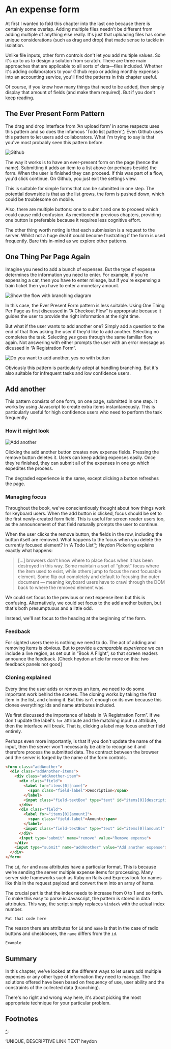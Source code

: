 # An expense form

At first I wanted to fold this chapter into the last one because there is certainly some overlap. Adding multiple files needn't be different from adding multiple of anything else really. It's just that uploading files has some unique considerations (such as drag and drop) that made sense to tackle in isolation.

Unlike file inputs, other form controls don't let you add multiple values. So it's up to us to design a solution from scratch. There are three main approaches that are applicable to all sorts of data&mdash;files included. Whether it's adding collaborators to your Github repo or adding monthly expenses into an accounting service, you'll find the patterns in this chapter useful.

Of course, if you know how many things that need to be added, then simply display that amount of fields (and make them required). But if you don't keep reading.

## The Ever Present Form Pattern

The drag and drop interface from ‘An upload form’ in some respects uses this pattern and so does the infamous ‘Todo list pattern’[^]. Even Github uses this pattern to let users add collaborators. What I'm trying to say is that you've most probably seen this pattern before.

![Github](.)

The way it works is to have an ever-present form on the page (hence the name). Submitting it adds an item to a list above (or perhaps beside) the form. When the user is finished they can proceed. If this was part of a flow, you'd click continue. On Github, you just exit the settings view.

This is suitable for simple forms that can be submitted in one step. The potential downside is that as the list grows, the form is pushed down, which could be troublesome on mobile.

Also, there are multiple buttons: one to submit and one to proceed which could cause mild confusion. As mentioned in previous chapters, providing one button is preferable because it requires less cognitive effort.

The other thing worth noting is that each submission is a request to the server. Whilst not a huge deal it could become frustrating if the form is used frequently. Bare this in-mind as we explore other patterns.

## One Thing Per Page Again

Imagine you need to add a bunch of expenses. But the type of expense determines the information you need to enter. For example, if you're expensing a car, then you have to enter mileage, but if you're expensing a train ticket then you have to enter a monetary amount.

![Show the flow with branching diagram](.)

In this case, the Ever Present Form pattern is less suitable. Using One Thing Per Page as first discussed in “A Checkout Flow” is appropriate because it guides the user to provide the right information at the right time.

But what if the user wants to add another one? Simply add a question to the end of that flow asking the user if they'd like to add another. Selecting no completes the task. Selecting *yes* goes through the same familiar flow again. Not answering with either prompts the user with an error message as dicussed in “A Registration Form”.

![Do you want to add another, yes no with button](.)

Obviously this pattern is particularly adept at handling branching. But it's also suitable for infrequent tasks and low confidence users.

## Add another

This pattern consists of one form, on one page, submitted in one step. It works by using Javascript to create extra items instantaneously. This is particularly useful for high confidence users who need to perform the task frequently.

### How it might look

![Add another](.)

Clicking the add another button creates new expense fields. Pressing the remove button deletes it. Users can keep adding expenses easily. Once they're finished, they can submit all of the expenses in one go which expedites the process.

The degraded experience is the same, except clicking a button refreshes the page.

### Managing focus

Throughout the book, we've conscientiously thought about how things work for keyboard users. When the add button is clicked, focus should be set to the first newly-created form field. This is useful for screen reader users too, as the announcement of that field naturally prompts the user to continue.

When the user clicks the remove button, the fields in the row, including the button itself are removed. What happens to the focus when you delete the currently focused element? In ‘A Todo List’[^], Heydon Pickering explains exactly what happens:

> [...] browsers don’t know where to place focus when it has been destroyed in this way. Some maintain a sort of “ghost” focus where the item used to exist, while others jump to focus the next focusable element. Some flip out completely and default to focusing the outer document — meaning keyboard users have to crawl through the DOM back to where the removed element was.

We could set focus to the previous or next expense item but this is confusing. Alternatively, we could set focus to the add another button, but that's both presumptuous and a little odd.

Instead, we'll set focus to the heading at the beginning of the form.

### Feedback

For sighted users there is nothing we need to do. The act of adding and removing items is obvious. But to provide a *comparable experience* we can include a live region, as set out in “Book A Flight”, so that screen readers announce the feedback. [Check heydon article for more on this: two feedback panels not good]

### Cloning explained

Every time the user adds or removes an item, we need to do some important work behind the scenes. The cloning works by taking the first item in the list, and cloning it. But this isn't enough on its own because this clones everything: ids and name attributes included.

We first discussed the importance of labels in “A Registration Form”. If we don't update the label's `for` attribute and the matching input `id` attribute, then the interface will break. That is, clicking a label may focus another field entirely.

Perhaps even more importantly, is that if you don't update the name of the input, then the server won't necessarily be able to recognise it and therefore process the submitted data. The contract between the browser and the server is forged by the name of the form controls.

```HTML
<form class="addAnother">
  <div class="addAnother-items">
    <div class="addAnother-item">
  	  <div class="field">
	    <label for="items[0][name]">
		  <span class="field-label">Description</span>
	    </label>
	    <input class="field-textBox" type="text" id="items[0][description]" name="items[0][description]" value="" data-name="items[%index%][description]" data-id="items[%index%][description]">
      </div>
      <div class="field">
	    <label for="items[0][amount]">
		  <span class="field-label">Amount</span>
	    </label>
	    <input class="field-textBox" type="text" id="items[0][amount]" name="items[0][amount]" value="" data-name="items[%index%][amount]" data-id="items[%index%][amount]">
      </div>
  	  <input type="submit" name="remove" value="Remove expense">
    </div>
    <input type="submit" name="addAnother" value="Add another expense">
  </div>
</form>
```

The `id`, `for` and `name` attributes have a particular format. This is because we're sending the server multiple expense items for processing. Many server side frameworks such as Ruby on Rails and Express look for names like this in the request payload and convert them into an array of items.

The crucial part is that the index needs to increase from 0 to 1 and so forth. To make this easy to parse in Javascript, the pattern is stored in data attributes. This way, the script simply replaces `%index%` with the actual index number.

```JS
Put that code here
```

The reason there are attributes for `id` and `name` is that in the case of radio buttons and checkboxes, the `name` differs from the `id`.

```HTML
Example
```

## Summary

In this chapter, we've looked at the different ways to let users add multiple expenses or any other type of information they need to manage. The solutions offered have been based on frequency of use, user ability and the constraints of the collected data (branching).

There's no right and wrong way here, it's about picking the most appropriate technique for your particular problem.

## Footnotes

[^]:
[^]:
[^]:

‘UNIQUE, DESCRIPTIVE LINK TEXT’ heydon